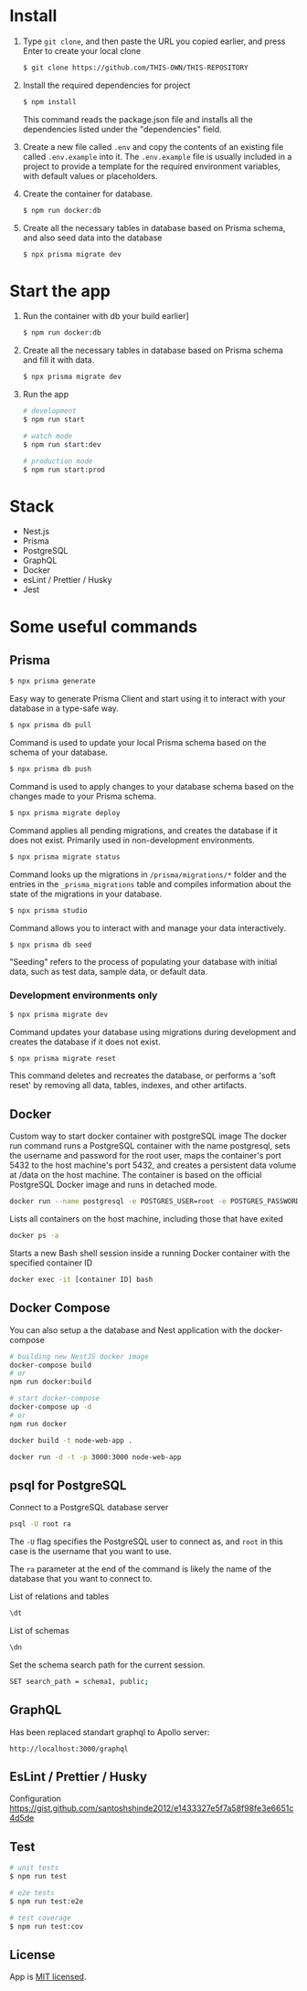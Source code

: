 # Install

1. Type `git clone`, and then paste the URL you copied earlier, and press Enter to create your local clone

    ```bash
    $ git clone https://github.com/THIS-OWN/THIS-REPOSITORY
    ```

2. Install the required dependencies for project

    ```bash
    $ npm install
    ```

    This command reads the package.json file and installs all the dependencies listed under the "dependencies" field.

3. Create a new file called `.env` and copy the contents of an existing file called `.env.example` into it.
   The `.env.example` file is usually included in a project to provide a template for the required environment variables, with default values or placeholders.

4. Create the container for database.

    ```bash
    $ npm run docker:db
    ```

5. Create all the necessary tables in database based on Prisma schema, and also seed data into the database
    ```bash
    $ npx prisma migrate dev
    ```

# Start the app

1.  Run the container with db your build earlier]

    ```bash
    $ npm run docker:db
    ```

2.  Create all the necessary tables in database based on Prisma schema and fill it with data.

    ```bash
    $ npx prisma migrate dev
    ```

3.  Run the app

    ```bash
    # development
    $ npm run start

    # watch mode
    $ npm run start:dev

    # production mode
    $ npm run start:prod
    ```

# Stack

-   Nest.js
-   Prisma
-   PostgreSQL
-   GraphQL
-   Docker
-   esLint / Prettier / Husky
-   Jest

# Some useful commands

## Prisma

```bash
$ npx prisma generate
```

Easy way to generate Prisma Client and start using it to interact with your database in a type-safe way.

```bash
$ npx prisma db pull
```

Command is used to update your local Prisma schema based on the schema of your database.

```bash
$ npx prisma db push
```

Command is used to apply changes to your database schema based on the changes made to your Prisma schema.

```bash
$ npx prisma migrate deploy
```

Command applies all pending migrations, and creates the database if it does not exist. Primarily used in non-development environments.

```bash
$ npx prisma migrate status
```

Command looks up the migrations in `/prisma/migrations/*` folder and the entries in the `_prisma_migrations` table and compiles information about the state of the migrations in your database.

```bash
$ npx prisma studio
```

Command allows you to interact with and manage your data interactively.

```bash
$ npx prisma db seed
```

"Seeding" refers to the process of populating your database with initial data, such as test data, sample data, or default data.

### Development environments only

```bash
$ npx prisma migrate dev
```

Command updates your database using migrations during development and creates the database if it does not exist.

```bash
$ npx prisma migrate reset
```

This command deletes and recreates the database, or performs a 'soft reset' by removing all data, tables, indexes, and other artifacts.

## Docker

Custom way to start docker container with postgreSQL image
The docker run command runs a PostgreSQL container with the name postgresql, sets the username and password for the root user, maps the container's port 5432 to the host machine's port 5432, and creates a persistent data volume at /data on the host machine. The container is based on the official PostgreSQL Docker image and runs in detached mode.

```bash
docker run --name postgresql -e POSTGRES_USER=root -e POSTGRES_PASSWORD=root -p 5432:5432 -v /data:/var/lib/postgresql/data -d postgres
```

Lists all containers on the host machine, including those that have exited

```bash
docker ps -a
```

Starts a new Bash shell session inside a running Docker container with the specified container ID

```bash
docker exec -it [container ID] bash
```

## Docker Compose

You can also setup a the database and Nest application with the docker-compose

```bash
# building new NestJS docker image
docker-compose build
# or
npm run docker:build

# start docker-compose
docker-compose up -d
# or
npm run docker
```

```bash
docker build -t node-web-app .

docker run -d -t -p 3000:3000 node-web-app
```

## psql for PostgreSQL

Connect to a PostgreSQL database server

```bash
psql -U root ra
```

The `-U` flag specifies the PostgreSQL user to connect as, and `root` in this case is the username that you want to use.

The `ra` parameter at the end of the command is likely the name of the database that you want to connect to.

List of relations and tables

```bash
\dt
```

List of schemas

```bash
\dn
```

Set the schema search path for the current session.

```bash
SET search_path = schema1, public;
```

## GraphQL

Has been replaced standart graphql to Apollo server:

```url
http://localhost:3000/graphql
```

## EsLint / Prettier / Husky

Configuration https://gist.github.com/santoshshinde2012/e1433327e5f7a58f98fe3e6651c4d5de

## Test

```bash
# unit tests
$ npm run test

# e2e tests
$ npm run test:e2e

# test coverage
$ npm run test:cov
```

## License

App is [MIT licensed](LICENSE).
